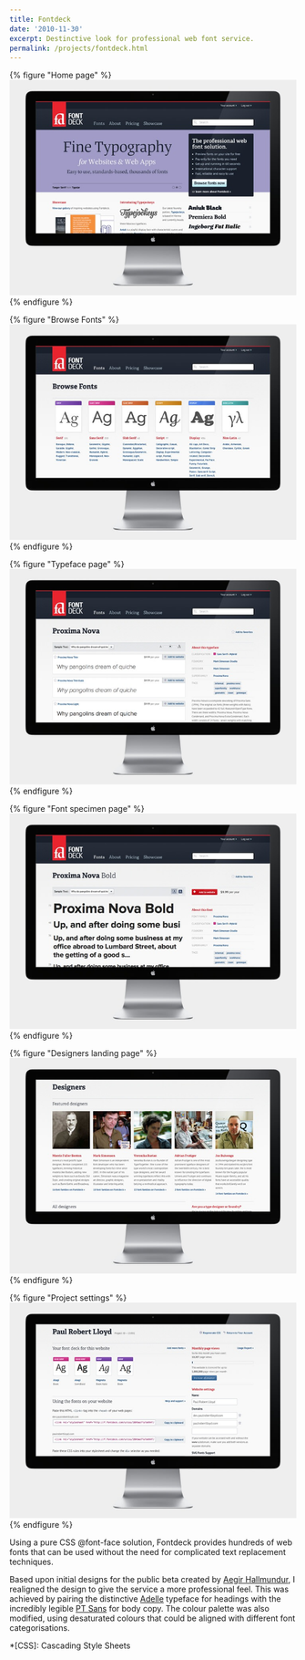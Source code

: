 ```yaml
---
title: Fontdeck
date: '2010-11-30'
excerpt: Destinctive look for professional web font service.
permalink: /projects/fontdeck.html
---
```

{% figure "Home page" %}
![](/assets/images/projects/fontdeck/0.jpg)
{% endfigure %}

{% figure "Browse Fonts" %}
![](/assets/images/projects/fontdeck/1.jpg)
{% endfigure %}

{% figure "Typeface page" %}
![](/assets/images/projects/fontdeck/2.jpg)
{% endfigure %}

{% figure "Font specimen page" %}
![](/assets/images/projects/fontdeck/3.jpg)
{% endfigure %}

{% figure "Designers landing page" %}
![](/assets/images/projects/fontdeck/4.jpg)
{% endfigure %}

{% figure "Project settings" %}
![](/assets/images/projects/fontdeck/5.jpg)
{% endfigure %}

Using a pure CSS @font-face solution, Fontdeck provides hundreds of web fonts that can be used without the need for complicated text replacement techniques.

Based upon initial designs for the public beta created by [Aegir Hallmundur][1], I realigned the design to give the service a more professional feel. This was achieved by pairing the distinctive [Adelle][2] typeface for headings with the incredibly legible [PT Sans][3] for body copy. The colour palette was also modified, using desaturated colours that could be aligned with different font categorisations.

[1]: http://aegir.me/work/fontdeck/
[2]: http://fontdeck.com/typeface/adelle
[3]: http://fontdeck.com/typeface/ptsans

*[CSS]: Cascading Style Sheets